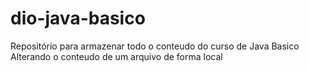 # dio-java-basico
Repositório para armazenar todo o conteudo do curso de Java Basico
Alterando o conteudo de um arquivo de forma local
